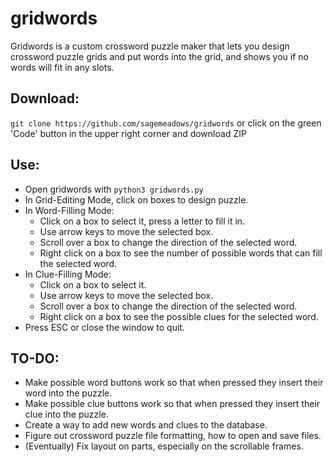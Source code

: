 # gridwords
Gridwords is a custom crossword puzzle maker that lets you design crossword puzzle grids and put words into the grid, and shows you if no words will fit in any slots.

## Download:
`git clone https://github.com/sagemeadows/gridwords` or click on the green 'Code' button in the upper right corner and download ZIP

## Use:
- Open gridwords with `python3 gridwords.py`
- In Grid-Editing Mode, click on boxes to design puzzle.
- In Word-Filling Mode:
  - Click on a box to select it, press a letter to fill it in.
  - Use arrow keys to move the selected box.
  - Scroll over a box to change the direction of the selected word.
  - Right click on a box to see the number of possible words that can fill the selected word.
- In Clue-Filling Mode:
  - Click on a box to select it.
  - Use arrow keys to move the selected box.
  - Scroll over a box to change the direction of the selected word.
  - Right click on a box to see the possible clues for the selected word.
- Press ESC or close the window to quit.

## TO-DO:
- Make possible word buttons work so that when pressed they insert their word into the puzzle.
- Make possible clue buttons work so that when pressed they insert their clue into the puzzle.
- Create a way to add new words and clues to the database.
- Figure out crossword puzzle file formatting, how to open and save files.
- (Eventually) Fix layout on parts, especially on the scrollable frames.

